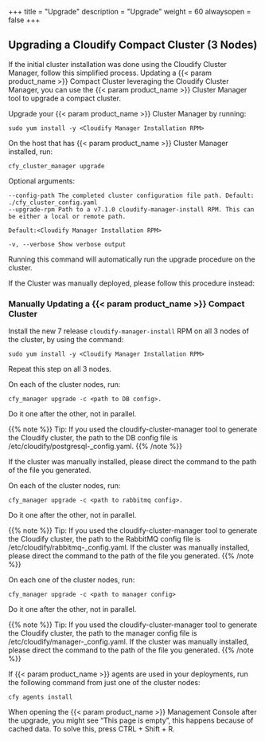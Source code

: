 +++
title = "Upgrade"
description = "Upgrade"
weight = 60
alwaysopen = false
+++

## Upgrading a Cloudify Compact Cluster (3 Nodes)

If the initial cluster installation was done using the Cloudify Cluster Manager, follow this simplified process.
Updating a {{< param product_name >}} Compact Cluster leveraging the Cloudify Cluster Manager,
you can use the {{< param product_name >}} Cluster Manager tool to upgrade a compact cluster.

Upgrade your {{< param product_name >}} Cluster Manager by running:

```
sudo yum install -y <Cloudify Manager Installation RPM>
```

On the host that has {{< param product_name >}} Cluster Manager installed, run:
```
cfy_cluster_manager upgrade
```

Optional arguments: 

```
--config-path The completed cluster configuration file path. Default: ./cfy_cluster_config.yaml
--upgrade-rpm Path to a v7.1.0 cloudify-manager-install RPM. This can be either a local or remote path.

Default:<Cloudify Manager Installation RPM>

-v, --verbose Show verbose output
```

Running this command will automatically run the upgrade procedure on the cluster. 

If the Cluster was manually deployed, please follow this procedure instead:

### Manually Updating a {{< param product_name >}} Compact Cluster

Install the new 7 release `cloudify-manager-install` RPM on all 3 nodes of the cluster, by using the command: 

```
sudo yum install -y <Cloudify Manager Installation RPM>
```

Repeat this step on all 3 nodes.

On each of the cluster nodes, run:
```
cfy_manager upgrade -c <path to DB config>. 
```

Do it one after the other, not in parallel.

{{% note %}}
Tip: If you used the cloudify-cluster-manager tool to generate the Cloudify cluster, the path to the DB config file is /etc/cloudify/postgresql-<node number>_config.yaml.
{{% /note %}}

If the cluster was manually installed, please direct the command to the path of the file you generated.


On each of the cluster nodes, run:
```
cfy_manager upgrade -c <path to rabbitmq config>. 
```

Do it one after the other, not in parallel.

{{% note %}}
Tip: If you used the cloudify-cluster-manager tool to generate the Cloudify cluster, the path to the RabbitMQ config file is  /etc/cloudify/rabbitmq-<node number>_config.yaml. If the cluster was manually installed, please direct the command to the path of the file you generated.
{{% /note %}}

On each one of the cluster nodes, run:
```
cfy_manager upgrade -c <path to manager config>
```

Do it one after the other, not in parallel.

{{% note %}}
Tip: If you used the cloudify-cluster-manager tool to generate the Cloudify cluster, the path to the manager config file is /etc/cloudify/manager-<node number>_config.yaml. If the cluster was manually installed, please direct the command to the path of the file you generated. 
{{% /note %}}

If {{< param product_name >}} agents are used in your deployments, run the following command from just one of the cluster nodes:
```
cfy agents install
```

When opening the {{< param product_name >}} Management Console after the upgrade, you might see “This page is empty”, this happens because of cached data. To solve this, press CTRL + Shift + R.